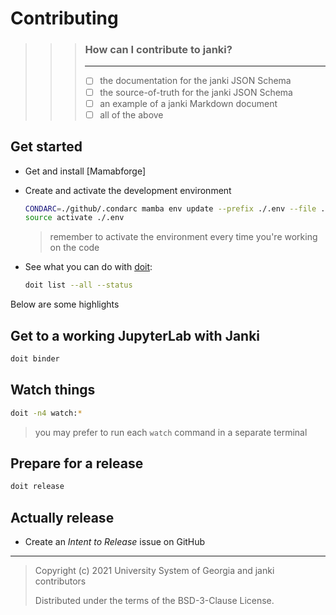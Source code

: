 # Contributing

> > > ### How can I contribute to janki?
> > >
> > > ---
> > >
> > > - [ ] the documentation for the janki JSON Schema
> > > - [ ] the source-of-truth for the janki JSON Schema
> > > - [ ] an example of a janki Markdown document
> > > - [ ] all of the above

## Get started

- Get and install [Mamabforge]
- Create and activate the development environment

  ```bash
  CONDARC=./github/.condarc mamba env update --prefix ./.env --file .binder/environment.yml
  source activate ./.env
  ```

  > remember to activate the environment every time you're working on the code

- See what you can do with [doit]:

  ```bash
  doit list --all --status
  ```

Below are some highlights

## Get to a working JupyterLab with Janki

```bash
doit binder
```

## Watch things

```bash
doit -n4 watch:*
```

> you may prefer to run each `watch` command in a separate terminal

## Prepare for a release

```bash
doit release
```

## Actually release

- Create an _Intent to Release_ issue on GitHub

[mambaforge]: https://github.com/conda-forge/miniforge/releases
[doit]: https://pydoit.org/cmd_run.html

---

> Copyright (c) 2021 University System of Georgia and janki contributors
>
> Distributed under the terms of the BSD-3-Clause License.
